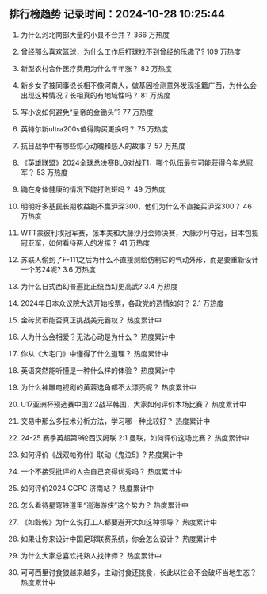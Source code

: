 
## 排行榜趋势 记录时间：2024-10-28 10:25:44
  
  1. 为什么河北南部大量的小县不合并？ 366 万热度
    
  2. 曾经那么喜欢篮球，为什么工作后打球找不到曾经的乐趣了? 109 万热度
    
  3. 新型农村合作医疗费用为什么年年涨？ 82 万热度
    
  4. 新乡女子被同事说长相不像河南人，做基因检测意外发现祖籍广西，为什么会出现这种情况？长相真的有地域性吗？ 81 万热度
    
  5. 写小说如何避免“皇帝的金锄头”? 77 万热度
    
  6. 英特尔新ultra200s值得购买更换吗？ 75 万热度
    
  7. 抗日战争中有哪些惊心动魄和感人的故事？ 57 万热度
    
  8. 《英雄联盟》2024全球总决赛BLG对战T1，哪个队伍最有可能获得今年总冠军？ 53 万热度
    
  9. 鼬在身体健康的情况下能打败斑吗？ 49 万热度
    
  10. 明明好多基民长期收益跑不赢沪深300，他们为什么不直接买沪深300？ 46 万热度
    
  11. WTT蒙彼利埃冠军赛，张本美和大藤沙月会师决赛，大藤沙月夺冠，日本包揽冠亚军，如何看待两人的发挥？ 41 万热度
    
  12. 苏联人偷到了F-111之后为什么不直接测绘仿制它的气动外形，而是要重新设计一个苏24呢? 3.6 万热度
    
  13. 为什么日式西幻普遍比正统西幻更高武? 3.4 万热度
    
  14. 2024年日本众议院大选开始投票，各政党的选情如何？ 2.1 万热度
    
  15. 金砖货币能否真正挑战美元霸权？ 热度累计中
    
  16. 人为什么会相爱？无法心动是为什么？ 热度累计中
    
  17. 你从《大宅门》中懂得了什么道理？ 热度累计中
    
  18. 英语突然能听懂是一种什么样的体验？ 热度累计中
    
  19. 为什么神雕电视剧的黄蓉选角都不太漂亮呢？ 热度累计中
    
  20. U17亚洲杯预选赛中国2:2战平韩国，大家如何评价本场比赛？ 热度累计中
    
  21. 交易中那么多技术分析方法，学习哪一种比较好？ 热度累计中
    
  22. 24-25 赛季英超第9轮西汉姆联 2:1 曼联，如何评价这场比赛？ 热度累计中
    
  23. 如何评价《战双帕弥什》联动《鬼泣5》? 热度累计中
    
  24. 一个不接受批评的人会自己变得优秀吗？ 热度累计中
    
  25. 如何评价2024 CCPC 济南站？ 热度累计中
    
  26. 怎么看待星穹铁道里“巡海游侠”这个势力？ 热度累计中
    
  27. 《如懿传》为什么说打工人都要避开大如这种领导？ 热度累计中
    
  28. 如果让你来设计中国足球联赛系统，你会怎么设计？ 热度累计中
    
  29. 为什么大家总喜欢托熟人找律师？ 热度累计中
    
  30. 可可西里讨食狼越来越多，主动讨食还挑食，长此以往会不会破坏当地生态？ 热度累计中
    